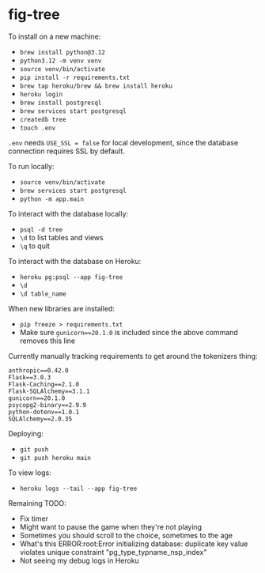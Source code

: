# fig-tree

To install on a new machine:
- `brew install python@3.12`
- `python3.12 -m venv venv`
- `source venv/bin/activate`
- `pip install -r requirements.txt`
- `brew tap heroku/brew && brew install heroku`
- `heroku login`
- `brew install postgresql`
- `brew services start postgresql`
- `createdb tree`
- `touch .env`

`.env` needs `USE_SSL = false` for local development, since the database connection requires SSL by default.

To run locally: 
- `source venv/bin/activate`
- `brew services start postgresql`
- `python -m app.main`

To interact with the database locally:
- `psql -d tree`
- `\d` to list tables and views
- `\q` to quit

To interact with the database on Heroku:
- `heroku pg:psql --app fig-tree`
- `\d`
- `\d table_name`

When new libraries are installed:
- `pip freeze > requirements.txt`
- Make sure `gunicorn==20.1.0` is included since the above command removes this line

Currently manually tracking requirements to get around the tokenizers thing:
```
anthropic==0.42.0
Flask==3.0.3
Flask-Caching==2.1.0
Flask-SQLAlchemy==3.1.1
gunicorn==20.1.0
psycopg2-binary==2.9.9
python-dotenv==1.0.1
SQLAlchemy==2.0.35
```

Deploying:
- `git push`
- `git push heroku main`

To view logs:
- `heroku logs --tail --app fig-tree`

Remaining TODO:
- Fix timer
- Might want to pause the game when they're not playing
- Sometimes you should scroll to the choice, sometimes to the age
- What's this ERROR:root:Error initializing database: duplicate key value violates unique constraint "pg_type_typname_nsp_index"
- Not seeing my debug logs in Heroku